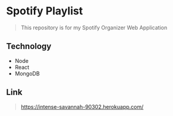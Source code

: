 # Spotify Playlist

> This repository is for my Spotify Organizer Web Application

## Technology

- Node
- React
- MongoDB

## Link
> https://intense-savannah-90302.herokuapp.com/


